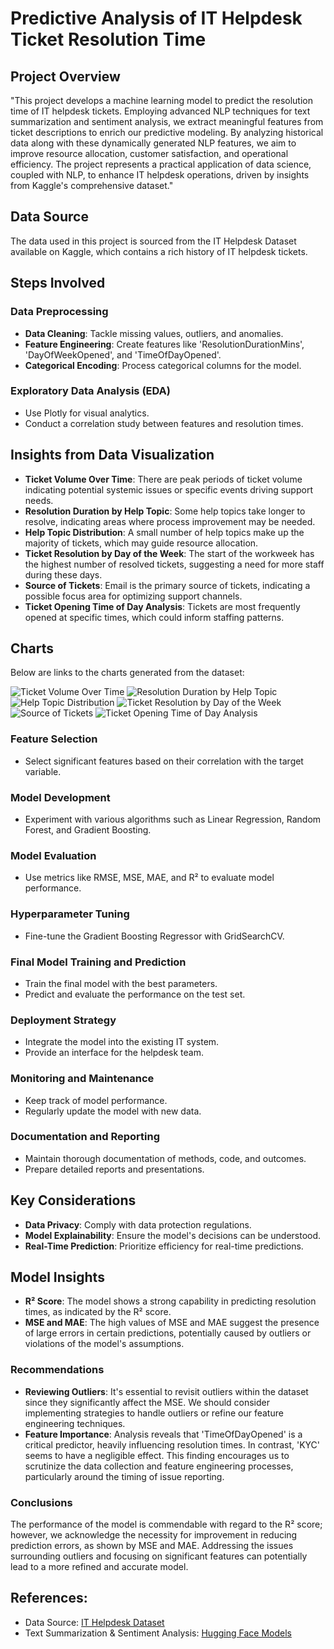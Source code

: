 # Predictive Analysis of IT Helpdesk Ticket Resolution Time

## Project Overview
"This project develops a machine learning model to predict the resolution time of IT helpdesk tickets. Employing advanced NLP techniques for text summarization and sentiment analysis, we extract meaningful features from ticket descriptions to enrich our predictive modeling. By analyzing historical data along with these dynamically generated NLP features, we aim to improve resource allocation, customer satisfaction, and operational efficiency. The project represents a practical application of data science, coupled with NLP, to enhance IT helpdesk operations, driven by insights from Kaggle's comprehensive dataset."

## Data Source
The data used in this project is sourced from the IT Helpdesk Dataset available on Kaggle, which contains a rich history of IT helpdesk tickets.

## Steps Involved

### Data Preprocessing
- **Data Cleaning**: Tackle missing values, outliers, and anomalies.
- **Feature Engineering**: Create features like 'ResolutionDurationMins', 'DayOfWeekOpened', and 'TimeOfDayOpened'.
- **Categorical Encoding**: Process categorical columns for the model.

### Exploratory Data Analysis (EDA)
- Use Plotly for visual analytics.
- Conduct a correlation study between features and resolution times.

## Insights from Data Visualization

- **Ticket Volume Over Time**: There are peak periods of ticket volume indicating potential systemic issues or specific events driving support needs.
- **Resolution Duration by Help Topic**: Some help topics take longer to resolve, indicating areas where process improvement may be needed.
- **Help Topic Distribution**: A small number of help topics make up the majority of tickets, which may guide resource allocation.
- **Ticket Resolution by Day of the Week**: The start of the workweek has the highest number of resolved tickets, suggesting a need for more staff during these days.
- **Source of Tickets**: Email is the primary source of tickets, indicating a possible focus area for optimizing support channels.
- **Ticket Opening Time of Day Analysis**: Tickets are most frequently opened at specific times, which could inform staffing patterns.

## Charts

Below are links to the charts generated from the dataset:

![Ticket Volume Over Time](https://github.com/esengendo/ticketanalysis/blob/main/Images/newplot.png)
![Resolution Duration by Help Topic]([https://github.com/ticketanalysis/images/newplot2.png)
![Help Topic Distribution](https://github.com/esengendo/ticketanalysis/blob/main/Images/newplot3.png)
![Ticket Resolution by Day of the Week](https://github.com/esengendo/ticketanalysis/blob/main/Images/newplot4.png)
![Source of Tickets](https://github.com/esengendo/ticketanalysis/blob/main/Images/newplot5.png)
![Ticket Opening Time of Day Analysis](https://github.com/esengendo/ticketanalysis/blob/main/Images/newplot6.png)


### Feature Selection
- Select significant features based on their correlation with the target variable.

### Model Development
- Experiment with various algorithms such as Linear Regression, Random Forest, and Gradient Boosting.

### Model Evaluation
- Use metrics like RMSE, MSE, MAE, and R² to evaluate model performance.

### Hyperparameter Tuning
- Fine-tune the Gradient Boosting Regressor with GridSearchCV.

### Final Model Training and Prediction
- Train the final model with the best parameters.
- Predict and evaluate the performance on the test set.

### Deployment Strategy
- Integrate the model into the existing IT system.
- Provide an interface for the helpdesk team.

### Monitoring and Maintenance
- Keep track of model performance.
- Regularly update the model with new data.

### Documentation and Reporting
- Maintain thorough documentation of methods, code, and outcomes.
- Prepare detailed reports and presentations.

## Key Considerations
- **Data Privacy**: Comply with data protection regulations.
- **Model Explainability**: Ensure the model's decisions can be understood.
- **Real-Time Prediction**: Prioritize efficiency for real-time predictions.

## Model Insights

- **R² Score**: The model shows a strong capability in predicting resolution times, as indicated by the R² score.
- **MSE and MAE**: The high values of MSE and MAE suggest the presence of large errors in certain predictions, potentially caused by outliers or violations of the model's assumptions.

### Recommendations

- **Reviewing Outliers**: It's essential to revisit outliers within the dataset since they significantly affect the MSE. We should consider implementing strategies to handle outliers or refine our feature engineering techniques.
- **Feature Importance**: Analysis reveals that 'TimeOfDayOpened' is a critical predictor, heavily influencing resolution times. In contrast, 'KYC' seems to have a negligible effect. This finding encourages us to scrutinize the data collection and feature engineering processes, particularly around the timing of issue reporting.

### Conclusions

The performance of the model is commendable with regard to the R² score; however, we acknowledge the necessity for improvement in reducing prediction errors, as shown by MSE and MAE. Addressing the issues surrounding outliers and focusing on significant features can potentially lead to a more refined and accurate model.


## References:

- Data Source: [IT Helpdesk Dataset](https://www.kaggle.com/datasets/utsav15/it-helpdesk)
- Text Summarization & Sentiment Analysis: [Hugging Face Models](https://huggingface.co/models?filter=text2text-generation)

